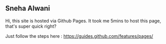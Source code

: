## Sneha Alwani

Hi, this site is hosted via Github Pages. It took me 5mins to host this page, that's super quick right?

Just follow the steps here :
https://guides.github.com/features/pages/

